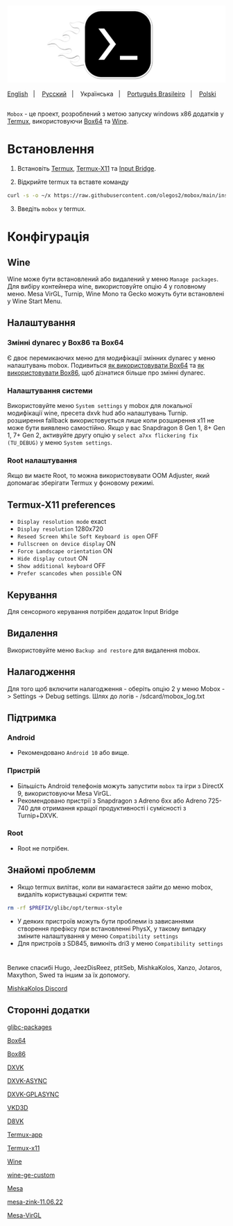 ![logo](docs/img/logo.png "logo")

<a href="https://github.com/olegos2/mobox/tree/main">English</a>
&nbsp;&nbsp;| &nbsp;&nbsp;
<a href="https://github.com/olegos2/mobox/blob/main/README-ru.md">Русский</a>
&nbsp;&nbsp;| &nbsp;&nbsp;
Українська
&nbsp;&nbsp;| &nbsp;&nbsp;
<a href="https://github.com/olegos2/mobox/blob/main/README-pt_BR.md">Português Brasileiro</a>
&nbsp;&nbsp;| &nbsp;&nbsp;
<a href="https://github.com/olegos2/mobox/blob/main/README-pl.md">Polski</a>

##

`Mobox` - це проект, розроблений з метою запуску windows x86 додатків у [Termux](https://github.com/termux/termux-app), використовуючи [Box64](https://github.com/ptitSeb/box64) та [Wine](https://www.winehq.org/).

# Встановлення
1. Встановіть
[Termux](https://f-droid.org/repo/com.termux_118.apk),
[Termux-X11](https://raw.githubusercontent.com/olegos2/mobox/main/components/termux-x11.apk) та
[Input Bridge](https://raw.githubusercontent.com/olegos2/mobox/main/components/inputbridge.apk).

2. Відкрийте termux та вставте команду

```bash
curl -s -o ~/x https://raw.githubusercontent.com/olegos2/mobox/main/install && . ~/x
```

3. Введіть `mobox` у termux.

# Конфігурація 
## Wine
Wine може бути встановлений або видалений у меню `Manage packages`.
Для вибіру контейнера wine, використовуйте опцію 4 у головному меню.
Mesa VirGL, Turnip, Wine Mono та Gecko можуть бути встановлені у Wine Start Menu.
## Налаштування
### Змінні dynarec у Box86 та Box64
Є двоє перемикаючих меню для модифікації змінних dynarec у меню налаштувань mobox.
Подивиться [як використовувати Box64](https://github.com/ptitSeb/box64/blob/main/docs/USAGE.md) та [як використовувати Box86](https://github.com/ptitSeb/box86/blob/master/docs/USAGE.md), щоб дізнатися більше про змінні dynarec.
### Налаштування системи
Використовуйте меню `System settings` у mobox для локальної модифікації wine, пресета dxvk hud або налаштувань Turnip.
розширення fallback використовується лише коли розширення x11 не може бути виявлено самостійно.
Якщо у вас Snapdragon 8 Gen 1, 8+ Gen 1, 7+ Gen 2, активуйте другу опцію у `select a7xx flickering fix (TU_DEBUG)` у меню `System settings`.
### Root налаштування
Якщо ви маєте Root, то можна використовувати OOM Adjuster, який допомагає зберігати Termux у фоновому режимі.
## Termux-X11 preferences
* `Display resolution mode` exact
* `Display resolution` 1280x720
* `Reseed Screen While Soft Keyboard is open` OFF
* `Fullscreen on device display` ON
* `Force Landscape orientation` ON
* `Hide display cutout` ON
* `Show additional keyboard` OFF
* `Prefer scancodes when possible` ON
## Керування 
Для сенсорного керування потрібен додаток Input Bridge
## Видалення 
Використовуйте меню `Backup and restore` для видалення mobox.
## Налагодження
Для того щоб включити налагодження - оберіть опцію 2 у меню Mobox -> Settings -> Debug settings. Шлях до логів - /sdcard/mobox_log.txt

## Підтримка
### Android
* Рекомендовано `Android 10` або вище.
### Пристрій
* Більшість Android телефонів можуть запустити `mobox` та ігри з DirectX 9, використовуючи Mesa VirGL.
* Рекомендовано пристрії з Snapdragon з Adreno 6xx або Adreno 725-740 для отримання кращої продуктивності і сумісності з Turnip+DXVK.
### Root
* Root не потрібен.

## Знайомі проблемм
* Якщо termux вилітає, коли ви намагаєтеся зайти до меню mobox, видаліть користувацькі скрипти тем:
```bash
rm -rf $PREFIX/glibc/opt/termux-style
```
* У деяких пристроїв можуть бути проблеми із зависаннями створення префіксу при встановленні PhysX, у такому випадку зміните налаштування у меню `Compatibility settings`
* Для пристроїв з SD845, вимкніть dri3 у меню `Compatibility settings`

#
Велике спасибі Hugo, JeezDisReez, ptitSeb, MishkaKolos, Xanzo, Jotaros, Maxython, Swed та іншим за їх допомогу.

[MishkaKolos Discord](https://discord.gg/ZAQnZzbCXq)


## Сторонні додатки

[glibc-packages](https://github.com/termux-pacman/glibc-packages)

[Box64](https://github.com/ptitSeb/box64)

[Box86](https://github.com/ptitSeb/box86)

[DXVK](https://github.com/doitsujin/dxvk)

[DXVK-ASYNC](https://github.com/Sporif/dxvk-async)

[DXVK-GPLASYNC](https://gitlab.com/Ph42oN/dxvk-gplasync)

[VKD3D](https://github.com/lutris/vkd3d)

[D8VK](https://github.com/AlpyneDreams/d8vk)

[Termux-app](https://github.com/termux/termux-app)

[Termux-x11](https://github.com/termux/termux-x11)

[Wine](https://wiki.winehq.org/Licensing)

[wine-ge-custom](https://github.com/GloriousEggroll/wine-ge-custom)

[Mesa](https://docs.mesa3d.org/license.html)

[mesa-zink-11.06.22](https://github.com/alexvorxx/mesa-zink-11.06.22)

[Mesa-VirGL](https://github.com/alexvorxx/Mesa-VirGL)

